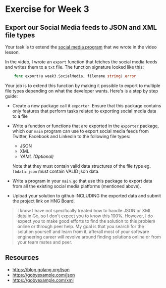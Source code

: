 # Exercise for Week 3

## Export our Social Media feeds to JSON and XML file types

Your task is to extend the [social media program](https://github.com/timolinn/go_training/blob/fc60d4d9a0ae33abbfe0d4d0c96cc23489da809f/week3/cmd/main.go#L31) that we wrote in the video lesson.

In the video, I wrote an `export` function that fetches the social media feeds and writes them to a `txt` file. The function signature looked like this:

```go
    func export(u week3.SocialMedia, filename string) error
```

Your job is to extend this function by making it possible to export to multiple file types depending on what the developer wants. Here's is a step by step guide:

+ Create a new package call it `exporter`. Ensure that this package contains only features that perform tasks related to exporting social media data to a file
+ Write a function or functions that are exported in the `exporter` package, which our `main` program can use to export social media feeds from Twitter, Facebook and Linkedin to the following file types:

  + JSON
  + XML
  + _YAML (Optional)_

  Note that they must contain valid data structures of the file type eg. `fbdata.json` must contain VALID json data.

+ Write a program in your `main.go` that use this package to export data from all the existing social media platforms (mentioned above).
+ Upload your solution to github INCLUDING the exported data and submit the project link on HNG Board.

> I know I have not specifically treated how to handle JSON or XML data in Go, so I don't expect you to know this 100%. However, I do expect you to make good efforts to find the solution to this problem online or through peer help. My goal is that you search for the solution yourself and learn from it, afterall most of your software engineering career will revolve around finding solutions online or from your team mates and peer.

## Resources

+ <https://blog.golang.org/json>
+ <https://gobyexample.com/json>
+ <https://gobyexample.com/xml>
